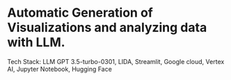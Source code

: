 # Automatic Generation of Visualizations and analyzing data with LLM.

Tech Stack:  LLM GPT 3.5-turbo-0301, LIDA, Streamlit, Google cloud, Vertex AI, Jupyter Notebook, Hugging Face
